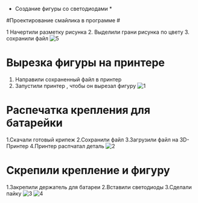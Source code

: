* Создание фигуры со светодиодами *
  
 #Проектирование смайлика в программе #
 
  
  1 Начертили разметку рисунка
  2. Выделили грани рисунка по цвету
  3. сохранили файл 
![5](https://github.com/ALEXKORNEEV2000/fablab/assets/85906021/2301b7cd-da6e-4437-a201-f145a00c7e0d)


Вырезка фигуры на принтере 
==================================

1. Направили сохраненный файл в принтер
2. Запустили принтер , чтобы он вырезал фигуру
![1](https://github.com/ALEXKORNEEV2000/fablab/assets/85906021/aef72ae0-4a09-47c7-b0f7-06ca050ea2bc)



Распечатка крепления для батарейки 
======================================
1.Скачали готовый крипеж 
2.Сохранили файл 
3.Загрузили файл на 3D-Принтер 
4.Принтер распчатал деталь 
![2](https://github.com/ALEXKORNEEV2000/fablab/assets/85906021/44539984-21e1-477b-8b72-8d2d46cf9ca6)


Скрепили крепление и фигуру 
=====================================
1.Закрепили держатель для батареи 
2.Вставили светодиоды 
3.Сделали пайку 
![3](https://github.com/ALEXKORNEEV2000/fablab/assets/85906021/72048457-4361-431c-a398-f2163713b9e0)
![4](https://github.com/ALEXKORNEEV2000/fablab/assets/85906021/d4cfc16e-eb43-4dbe-b4d1-3c935d394fbd)
